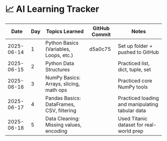 # 📈 AI Learning Tracker

| Date       | Day | Topics Learned                            | GitHub Commit    | Notes                                           |
| ---------- | --- | ----------------------------------------- | ---------------- | ----------------------------------------------- |
| 2025-06-14 | 1   | Python Basics (Variables, Loops, etc.)    | d5a0c75          | Set up folder + pushed to GitHub                |
| 2025-06-15 | 2   | Python Data Structures                    | <to-be-filled>   | Practiced list, dict, tuple, set                |
| 2025-06-16 | 3   | NumPy Basics: Arrays, slicing, math ops   | <your-commit-id> | Practiced core NumPy tools                      |
| 2025-06-17 | 4   | Pandas Basics: DataFrames, CSV, filtering | <your-commit-id> | Practiced loading and manipulating tabular data |
| 2025-06-18 | 5   | Data Cleaning: Missing values, encoding   | <your-commit-id> | Used Titanic dataset for real-world prep        |
